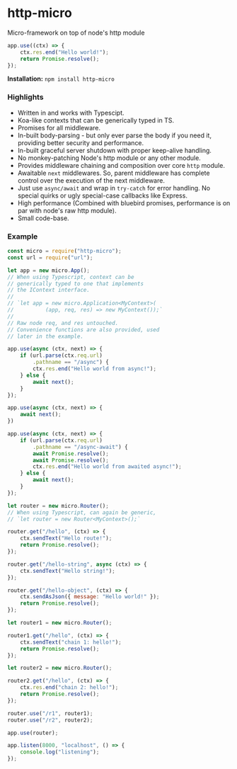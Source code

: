 # http-micro

Micro-framework on top of node's http module

```js
app.use((ctx) => {
    ctx.res.end("Hello world!");
    return Promise.resolve();
});
```

**Installation:** `npm install http-micro`

### Highlights

- Written in and works with Typescipt.
- Koa-like contexts that can be generically typed in TS.
- Promises for all middleware.
- In-built body-parsing - but only ever parse the body if you need it,
  providing better security and performance.
- In-built graceful server shutdown with proper keep-alive handling.
- No monkey-patching Node's http module or any other module.
- Provides middleware chaining and composition over core `http` module.
- Awaitable `next` middlewares. So, parent middleware has complete
  control over the execution of the next middleware.
- Just use `async/await` and wrap in `try-catch` for error handling. No 
  special quirks or ugly special-case callbacks like Express.
- High performance (Combined with bluebird promises,
  performance is on par with node's raw http module).
- Small code-base.

### Example

```js
const micro = require("http-micro");
const url = require("url");

let app = new micro.App();
// When using Typescript, context can be 
// generically typed to one that implements
// the IContext interface.
//
// `let app = new micro.Application<MyContext>(
//          (app, req, res) => new MyContext());`
//
// Raw node req, and res untouched.
// Convenience functions are also provided, used
// later in the example.

app.use(async (ctx, next) => {
    if (url.parse(ctx.req.url)
        .pathname == "/async") {
        ctx.res.end("Hello world from async!");
    } else {
        await next();
    }
});

app.use(async (ctx, next) => {
    await next();
})

app.use(async (ctx, next) => {
    if (url.parse(ctx.req.url)
        .pathname == "/async-await") {
        await Promise.resolve();
        await Promise.resolve();
        ctx.res.end("Hello world from awaited async!");
    } else {
        await next();
    }
});

let router = new micro.Router();
// When using Typescript, can again be generic,
// `let router = new Router<MyContext>();`

router.get("/hello", (ctx) => {
    ctx.sendText("Hello route!");
    return Promise.resolve();
});

router.get("/hello-string", async (ctx) => {
    ctx.sendText("Hello string!");
});

router.get("/hello-object", (ctx) => {
    ctx.sendAsJson({ message: "Hello world!" });
    return Promise.resolve();
});

let router1 = new micro.Router();

router1.get("/hello", (ctx) => {
    ctx.sendText("chain 1: hello!");
    return Promise.resolve();
});

let router2 = new micro.Router();

router2.get("/hello", (ctx) => {
    ctx.res.end("chain 2: hello!");
    return Promise.resolve();
});

router.use("/r1", router1);
router.use("/r2", router2);

app.use(router);

app.listen(8000, "localhost", () => {
    console.log("listening");
});
```
